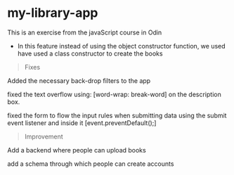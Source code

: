 # my-library-app

This is an exercise from the javaScript course in Odin

- In this feature instead of using the object constructor function, we used have used a class constructor to create the books


> Fixes

Added the necessary back-drop filters to the app

fixed the text overflow using: [word-wrap: break-word] on the description box.

fixed the form to flow the input rules when submitting data using the submit event listener and inside it [event.preventDefault();]


> Improvement

Add a backend where people can upload books

add a schema through which people can create accounts